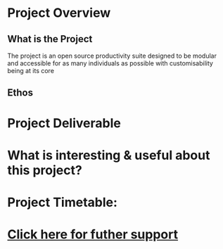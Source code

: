 # Project Overview
## What is the Project
The project is an open source productivity suite designed to be modular and accessible for as many individuals as possible with customisability being at its core

## Ethos


# Project Deliverable

# What is interesting & useful about this project?

# Project Timetable:

# [Click here for futher support](https://github.com/Gamercave/Modular-Productivity-Software/wiki)
